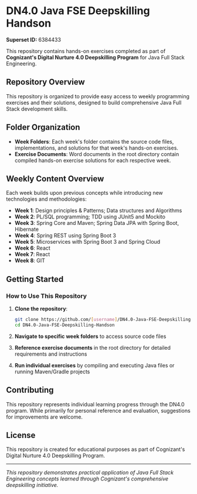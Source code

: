 # DN4.0 Java FSE Deepskilling Handson

**Superset ID:** 6384433

This repository contains hands-on exercises completed as part of **Cognizant's Digital Nurture 4.0 Deepskilling Program** for Java Full Stack Engineering.

## Repository Overview

This repository is organized to provide easy access to weekly programming exercises and their solutions, designed to build comprehensive Java Full Stack development skills.


## Folder Organization

- **Week Folders**: Each week's folder contains the source code files, implementations, and solutions for that week's hands-on exercises.
- **Exercise Documents**: Word documents in the root directory contain compiled hands-on exercise solutions for each respective week.

## Weekly Content Overview

Each week builds upon previous concepts while introducing new technologies and methodologies:

- **Week 1**: Design principles & Patterns; Data structures and Algorithms
- **Week 2**: PL/SQL programming; TDD using JUnit5 and Mockito
- **Week 3**: Spring Core and Maven; Spring Data JPA with Spring Boot, Hibernate
- **Week 4**: Spring REST using Spring Boot 3
- **Week 5**: Microservices with Spring Boot 3 and Spring Cloud
- **Week 6**: React
- **Week 7**: React
- **Week 8**: GIT

## Getting Started

### How to Use This Repository

1. **Clone the repository**:
   ```bash
   git clone https://github.com/[username]/DN4.0-Java-FSE-Deepskilling-Handson.git
   cd DN4.0-Java-FSE-Deepskilling-Handson
   ```

2. **Navigate to specific week folders** to access source code files

3. **Reference exercise documents** in the root directory for detailed requirements and instructions

4. **Run individual exercises** by compiling and executing Java files or running Maven/Gradle projects

## Contributing

This repository represents individual learning progress through the DN4.0 program. While primarily for personal reference and evaluation, suggestions for improvements are welcome.

## License

This repository is created for educational purposes as part of Cognizant's Digital Nurture 4.0 Deepskilling Program.

---

*This repository demonstrates practical application of Java Full Stack Engineering concepts learned through Cognizant's comprehensive deepskilling initiative.*
